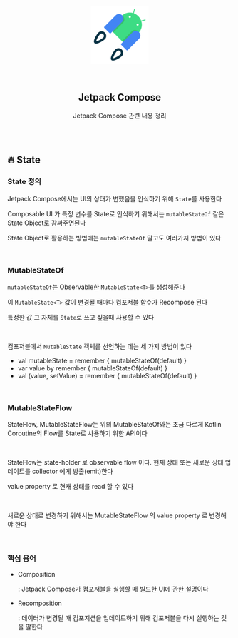 <div align="center">
  <p>
    <img src="../README.assets/jetpack-hero.png">
  </p>
  <br>
  <h2>Jetpack Compose</h2>
  <p>Jetpack Compose 관련 내용 정리</p>
  <br>
  <br>
</div>




## 🔥 State

### State 정의

Jetpack Compose에서는 UI의 상태가 변했음을 인식하기 위해 `State`를 사용한다

Composable UI 가 특정 변수를 State로 인식하기 위해서는 `mutableStateOf` 같은 State Object로 감싸주면된다

State Object로 활용하는 방법에는 `mutableStateOf` 말고도 여러가지 방법이 있다

<br>

### MutableStateOf

`mutableStateOf`는 Observable한 `MutableState<T>`를 생성해준다

이 `MutableState<T>` 값이 변경될 때마다 컴포저블 함수가 Recompose 된다

특정한 값 그 자체를 `State`로 쓰고 싶을때 사용할 수 있다

<br>

컴포저블에서 `MutableState` 객체를 선언하는 데는 세 가지 방법이 있다

- val mutableState = remember { mutableStateOf(default) }
- var value by remember { mutableStateOf(default) }
- val (value, setValue) = remember { mutableStateOf(default) }

<br>

### MutableStateFlow

StateFlow, MutableStateFlow는 위의 MutableStateOf와는 조금 다르게 Kotlin Coroutine의 Flow를 State로 사용하기 위한 API이다

<br>

StateFlow는 state-holder 로 observable flow 이다. 현재 상태 또는 새로운 상태 업데이트를 collector 에게 방출(emit)한다

value property 로 현재 상태를 read 할 수 있다

<br>

새로운 상태로 변경하기 위해서는 MutableStateFlow 의 value property 로 변경해야 한다

<br>

### 핵심 용어

- Composition

  : Jetpack Compose가 컴포저블을 실행할 때 빌드한 UI에 관한 설명이다

- Recomposition

  : 데이터가 변경될 때 컴포지션을 업데이트하기 위해 컴포저블을 다시 실행하는 것을 말한다
